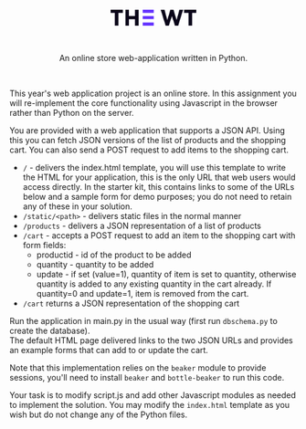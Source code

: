 <br>
<p align="center">
    <img alt="The WT" src="/static/logo.png" width="150px">
</p>
<br>
<p align="center">
  An online store web-application written in Python.
</p>
<br>

This year's web application project is an online store.  In this assignment you will 
re-implement the core functionality using Javascript in the browser rather than 
Python on the server. 

You are provided with a web application that supports a JSON API. Using this you can fetch
JSON versions of the list of products and the shopping cart.  You can also send a
POST request to add items to the shopping cart. 

  * `/` - delivers the index.html template, you will use this template to write the HTML for your application, this is the only URL that web users would access directly.  In the starter kit, this contains links to some of the URLs below and a sample form for demo purposes; you do not need to retain any of these in your solution.
  * `/static/<path>` - delivers static files in the normal manner
  * `/products` - delivers a JSON representation of a list of products
  * `/cart` - accepts a POST request to add an item to the shopping cart with form fields:
      * productid - id of the product to be added
      * quantity - quantity to be added
      * update - if set (value=1), quantity of item is set to quantity, otherwise quantity is added to any existing quantity in the cart already. If quantity=0 and update=1, item is removed from the cart.
  * `/cart` returns a JSON representation of the shopping cart

Run the application in main.py in the usual way (first run `dbschema.py` to create the database).  
The default HTML page delivered links to the two JSON URLs and provides an example forms that can add to 
or update the cart.  

Note that this implementation relies on the `beaker` module to provide sessions, you'll need to install
`beaker` and `bottle-beaker` to run this code.  

Your task is to modify script.js and add other Javascript modules as needed to implement the solution.  You may modify
the `index.html` template as you wish but do not change any of the Python files.  